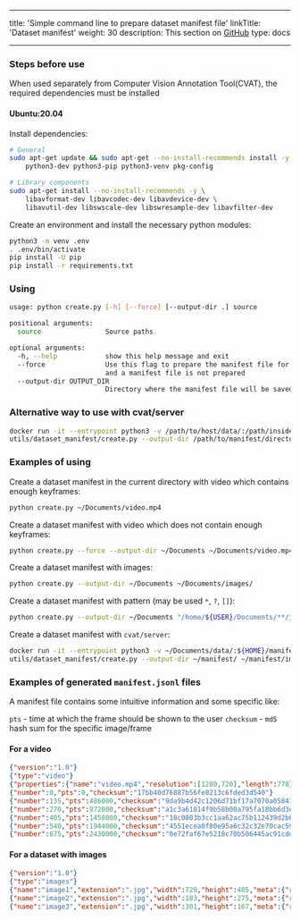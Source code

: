 <!--lint disable maximum-heading-length-->

---

title: 'Simple command line to prepare dataset manifest file'
linkTitle: 'Dataset manifest'
weight: 30
description: This section on [GitHub](https://github.com/cvat-ai/cvat/tree/develop/utils/dataset_manifest)
type: docs

---

<!--lint disable heading-style-->

### Steps before use

When used separately from Computer Vision Annotation Tool(CVAT), the required dependencies must be installed

#### Ubuntu:20.04

Install dependencies:

```bash
# General
sudo apt-get update && sudo apt-get --no-install-recommends install -y \
    python3-dev python3-pip python3-venv pkg-config
```

```bash
# Library components
sudo apt-get install --no-install-recommends -y \
    libavformat-dev libavcodec-dev libavdevice-dev \
    libavutil-dev libswscale-dev libswresample-dev libavfilter-dev
```

Create an environment and install the necessary python modules:

```bash
python3 -m venv .env
. .env/bin/activate
pip install -U pip
pip install -r requirements.txt
```

### Using

```bash
usage: python create.py [-h] [--force] [--output-dir .] source

positional arguments:
  source                Source paths

optional arguments:
  -h, --help            show this help message and exit
  --force               Use this flag to prepare the manifest file for video data if by default the video does not meet the requirements
                        and a manifest file is not prepared
  --output-dir OUTPUT_DIR
                        Directory where the manifest file will be saved
```

### Alternative way to use with cvat/server

```bash
docker run -it --entrypoint python3 -v /path/to/host/data/:/path/inside/container/:rw cvat/server
utils/dataset_manifest/create.py --output-dir /path/to/manifest/directory/ /path/to/data/
```

### Examples of using

Create a dataset manifest in the current directory with video which contains enough keyframes:

```bash
python create.py ~/Documents/video.mp4
```

Create a dataset manifest with video which does not contain enough keyframes:

```bash
python create.py --force --output-dir ~/Documents ~/Documents/video.mp4
```

Create a dataset manifest with images:

```bash
python create.py --output-dir ~/Documents ~/Documents/images/
```

Create a dataset manifest with pattern (may be used `*`, `?`, `[]`):

```bash
python create.py --output-dir ~/Documents "/home/${USER}/Documents/**/image*.jpeg"
```

Create a dataset manifest with `cvat/server`:

```bash
docker run -it --entrypoint python3 -v ~/Documents/data/:${HOME}/manifest/:rw cvat/server
utils/dataset_manifest/create.py --output-dir ~/manifest/ ~/manifest/images/
```

### Examples of generated `manifest.jsonl` files

A manifest file contains some intuitive information and some specific like:

`pts` - time at which the frame should be shown to the user
`checksum` - `md5` hash sum for the specific image/frame

#### For a video

```json
{"version":"1.0"}
{"type":"video"}
{"properties":{"name":"video.mp4","resolution":[1280,720],"length":778}}
{"number":0,"pts":0,"checksum":"17bb40d76887b56fe8213c6fded3d540"}
{"number":135,"pts":486000,"checksum":"9da9b4d42c1206d71bf17a7070a05847"}
{"number":270,"pts":972000,"checksum":"a1c3a61814f9b58b00a795fa18bb6d3e"}
{"number":405,"pts":1458000,"checksum":"18c0803b3cc1aa62ac75b112439d2b62"}
{"number":540,"pts":1944000,"checksum":"4551ecea0f80e95a6c32c32e70cac59e"}
{"number":675,"pts":2430000,"checksum":"0e72faf67e5218c70b506445ac91cdd7"}
```

#### For a dataset with images

```json
{"version":"1.0"}
{"type":"images"}
{"name":"image1","extension":".jpg","width":720,"height":405,"meta":{"related_images":[]},"checksum":"548918ec4b56132a5cff1d4acabe9947"}
{"name":"image2","extension":".jpg","width":183,"height":275,"meta":{"related_images":[]},"checksum":"4b4eefd03cc6a45c1c068b98477fb639"}
{"name":"image3","extension":".jpg","width":301,"height":167,"meta":{"related_images":[]},"checksum":"0e454a6f4a13d56c82890c98be063663"}
```
